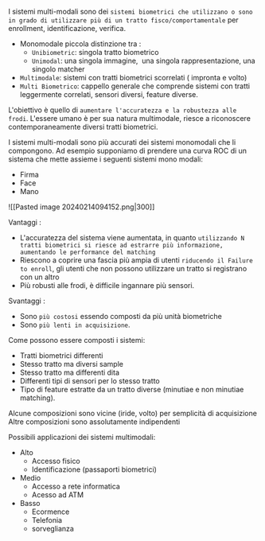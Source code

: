 I sistemi multi-modali sono dei `sistemi biometrici che utilizzano o sono in grado di utilizzare più di un tratto fisco/comportamentale` per enrollment, identificazione, verifica.
- Monomodale piccola distinzione tra :
	- `Unibiometric`: singola tratto biometrico
	- `Unimodal`: una singola immagine,  una singola rappresentazione, una singolo matcher
- `Multimodale`: sistemi con tratti biometrici scorrelati ( impronta e volto)
- `Multi Biometrico`: cappello generale che comprende sistemi con tratti leggermente correlati, sensori diversi, feature diverse.

L'obiettivo è quello di `aumentare l'accuratezza e la robustezza alle frodi`.
L'essere umano è per sua natura multimodale, riesce a riconoscere contemporaneamente diversi tratti biometrici.

I sistemi multi-modali sono più accurati dei sistemi monomodali che li compongono.
Ad esempio supponiamo di prendere una curva ROC di un sistema che mette assieme i seguenti sistemi mono modali:
- Firma
- Face
- Mano

![[Pasted image 20240214094152.png|300]]

Vantaggi :
- L'accuratezza del sistema viene aumentata, in quanto `utilizzando N tratti biometrici si riesce ad estrarre più informazione, aumentando le performance del matching`
- Riescono a coprire una fascia più ampia di utenti `riducendo il Failure to enroll`, gli utenti che non possono utilizzare un tratto si registrano con un altro
- Più robusti alle frodi, è difficile ingannare più sensori.

Svantaggi :
- Sono `più costosi` essendo composti da più unità biometriche
- Sono `più lenti in acquisizione`.

Come possono essere composti i sistemi:
- Tratti biometrici differenti
- Stesso tratto ma diversi sample
- Stesso tratto ma differenti dita
- Differenti tipi di sensori per lo stesso tratto
- Tipo di feature estratte da un tratto diverse (minutiae e non minutiae matching).

Alcune composizioni sono vicine (iride, volto) per semplicità di acquisizione
Altre composizioni sono assolutamente indipendenti

Possibili applicazioni dei sistemi multimodali:
- Alto
	- Accesso fisico
	- Identificazione (passaporti biometrici)
- Medio
	- Accesso a rete informatica
	- Acesso ad ATM
- Basso
	- Ecormence
	- Telefonia
	- sorveglianza